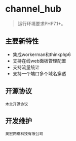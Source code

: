 channel_hub
===============

> 运行环境要求PHP7.1+。

## 主要新特性

* 集成workerman和thinkphp6
* 支持在线web面板管理配置
* 支持流量统计
* 支持一个端口多个域名穿透



## 开源协议

`木兰开源协议`

## 开发维护

`奥宏网络科技有限公司`